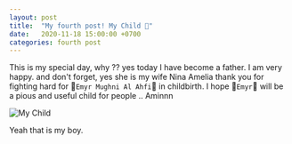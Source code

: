 ```yaml
---
layout: post
title:  "My fourth post! My Child 👶"
date:   2020-11-18 15:00:00 +0700
categories: fourth post
---
```

This is my special day, why ?? yes today I have become a father. I am very happy. and don't forget, yes she is my wife Nina Amelia thank you for fighting hard for 👶`Emyr Mughni Al Ahfi`👶 in childbirth. I hope 💙`Emyr`💙 will be a pious and useful child for people .. Aminnn

![My Child](https://i.ibb.co/dkgNPmG/myboy.jpg)

Yeah that is my boy.
